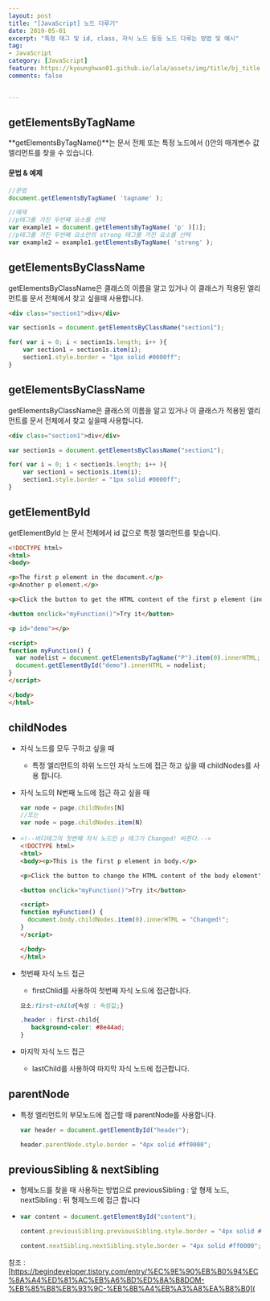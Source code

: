 ```yaml
---
layout: post
title: "[JavaScript] 노드 다루기"
date: 2019-05-01
excerpt: "특정 태그 및 id, class, 자식 노드 등등 노드 다루는 방법 및 예시"
tag:
- JavaScript
category: [JavaScript]
feature: https://kyounghwan01.github.io/lala/assets/img/title/bj_title.jpg
comments: false


---
```


## getElementsByTagName

**getElementsByTagName()**는 문서 전체 또는 특정 노드에서 ()안의 매개변수 값 엘리먼트를 찾을 수 있습니다.

#### 문법 & 예제

```js
//문법
document.getElementsByTagName( 'tagname' );

//예제
//p태그를 가진 두번째 요소를 선택
var example1 = document.getElementsByTagName( 'p' )[1];
//p태그를 가진 두번째 요소안의 strong 태그를 가진 요소를 선택
var example2 = example1.getElementsByTagName( 'strong' );
```



## getElementsByClassName

getElementsByClassName은 클래스의 이름을 알고 있거나 이 클래스가 적용된 엘리먼트를 문서 전체에서 찾고 싶을때 사용합니다.

```html
<div class="section1">div</div>
```

```js
var section1s = document.getElementsByClassName("section1");

for( var i = 0; i < section1s.length; i++ ){
    var section1 = section1s.item(i);
    section1.style.border = "1px solid #0000ff";
}
```



## getElementsByClassName

getElementsByClassName은 클래스의 이름을 알고 있거나 이 클래스가 적용된 엘리먼트를 문서 전체에서 찾고 싶을때 사용합니다.

```html
<div class="section1">div</div>
```

```js
var section1s = document.getElementsByClassName("section1");

for( var i = 0; i < section1s.length; i++ ){
    var section1 = section1s.item(i);
    section1.style.border = "1px solid #0000ff";
}
```



## getElementById

getElementById 는 문서 전체에서 id 값으로 특정 엘리먼트를 찾습니다.

```html
<!DOCTYPE html>
<html>
<body>

<p>The first p element in the document.</p>
<p>Another p element.</p>

<p>Click the button to get the HTML content of the first p element (index 0) in this document.</p>

<button onclick="myFunction()">Try it</button>

<p id="demo"></p>

<script>
function myFunction() {
  var nodelist = document.getElementsByTagName("P").item(0).innerHTML;
  document.getElementById("demo").innerHTML = nodelist;
}
</script>

</body>
</html>
```



## childNodes

- 자식 노드를 모두 구하고 싶을 때

  - 특정 엘리먼트의 하위 노드인 자식 노드에 접근 하고 싶을 때 childNodes를 사용 합니다.

- 자식 노드의 N번째 노드에 접근 하고 싶을 때

  ```js
  var node = page.childNodes[N] 
  //또는
  var node = page.childNodes.item(N)
  ```

- ```html
  <!--바디태그의 첫번째 자식 노드인 p 태그가 Changed! 바뀐다.-->
  <!DOCTYPE html>
  <html>
  <body><p>This is the first p element in body.</p>
  
  <p>Click the button to change the HTML content of the body element's first child node (index 0).</p>
  
  <button onclick="myFunction()">Try it</button>
  
  <script>
  function myFunction() {
    document.body.childNodes.item(0).innerHTML = "Changed!";
  }
  </script>
  
  </body>
  </html>
  ```

- 첫번째 자식 노드 접근

  - firstChlid를 사용하여 첫번째 자식 노드에 접근합니다.

  ```css
  요소:first-child{속성 : 속성값;}
  
  .header : first-child{
     background-color: #8e44ad;
  }
  ```

- 마지막 자식 노드 접근

  - lastChild를 사용하여 마지막 자식 노드에 접근합니다. 

## parentNode

- 특정 엘리먼트의 부모노드에 접근할 때 parentNode를 사용합니다.

  ```javascript
  var header = document.getElementById("header");
  
  header.parentNode.style.border = "4px solid #ff0000";
  ```

## previousSibling & nextSibling

- 형제노드를 찾을 때 사용하는 방법으로 previousSibling : 앞 형제 노드, nextSibling : 뒤 형제노드에 접근 합니다

- ```js
  var content = document.getElementById("content");
  
  content.previousSibling.previousSibling.style.border = "4px solid #ff0000";
  
  content.nextSibling.nextSibling.style.border = "4px solid #ff0000";
  ```

  

참조 : [https://begindeveloper.tistory.com/entry/%EC%9E%90%EB%B0%94%EC%8A%A4%ED%81%AC%EB%A6%BD%ED%8A%B8DOM-%EB%85%B8%EB%93%9C-%EB%8B%A4%EB%A3%A8%EA%B8%B0](
